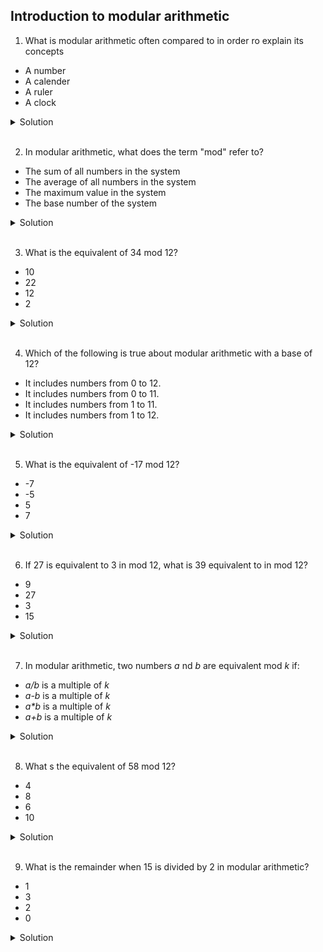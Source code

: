 ## Introduction to modular arithmetic

1. What is modular arithmetic often compared to in order ro explain its concepts

- A number
- A calender
- A ruler
- A clock

<details>
  <summary>Solution</summary>

- A clock.
  A modular arithmetic is often compared to a clock to explain its concepts because the numbers "wrap around" after reaching a certain value, just as hours on a clock reset to 1 after reaching 12.

</details>

<br>

2. In modular arithmetic, what does the term "mod" refer to?

- The sum of all numbers in the system
- The average of all numbers in the system
- The maximum value in the system
- The base number of the system

<details>
  <summary>Solution</summary>

- The base number if the system.
  In modular arithmetic , the term "mod" refers to the base number of the system, which is the number at which values wrap around.
  For example, in mod 5, numbers cycle back to 0 after reaching 4.

</details>

<br>

3. What is the equivalent of 34 mod 12?

- 10
- 22
- 12
- 2

<details>
  <summary>Solution</summary>

- The correct answer is 10.
  To calculate 34 mod 12, divide 34 by 12:
  34 / 12 = 2 (quotient) with remainder of 10.
  So, 34 mod 12 = 10

</details>

<br>

4. Which of the following is true about modular arithmetic with a base of 12?

- It includes numbers from 0 to 12.
- It includes numbers from 0 to 11.
- It includes numbers from 1 to 11.
- It includes numbers from 1 to 12.

<details>
  <summary>Solution</summary>

- It includes numbers from 0 to 11.

In modular arithmetic with a base of 12, the numbers range from 0 to 11, as the modulus defines the numbers of unique remainders (starting from 0).
The number 12 would wrap around to 0.

</details>

<br>

5. What is the equivalent of -17 mod 12?

- -7
- -5
- 5
- 7

<details>
  <summary>Solution</summary>

- 7

To calculate -17 mod 12:

1. Divide -17 by 12: -17 / 12 = -1 (quotient) with a remainder of -5.
2. In modular arithmetic, the remainder must be positive, so add 12 to -5:
   -5 + 12 = 7

Thus, -17 mod 12 = 7

</details>

<br>

6. If 27 is equivalent to 3 in mod 12, what is 39 equivalent to in mod 12?

- 9
- 27
- 3
- 15

<details>
  <summary>Solution</summary>

- 3

To calculate 39 mod 12:

1. Divide 39 by 12 = 3 (quotient) with a remainder of 3.
2. So, 39 mod 12 = 3

Thus, 39 is equivalent to 3 in mod 12

</details>

<br>

7. In modular arithmetic, two numbers _a_ nd _b_ are equivalent mod _k_ if:

- _a/b_ is a multiple of _k_
- _a-b_ is a multiple of _k_
- _a\*b_ is a multiple of _k_
- _a+b_ is a multiple of _k_

<details>
  <summary>Solution</summary>

- _a-b_ is a multiple of _k_

In modular arithmetic, two numbers _a_ and _b_ are equivalent mod _k_ if their difference _a - b_ is divisible by _k_. This is written as:

a≡b (mod k)

which means:

_a - b = nk_ for some integer n

</details>

<br>

8. What s the equivalent of 58 mod 12?

- 4
- 8
- 6
- 10

<details>
  <summary>Solution</summary>

- 10

1. Divide 58 by 12 = 4
2. The remainder is 10.

</details>

<br>

9. What is the remainder when 15 is divided by 2 in modular arithmetic?

- 1
- 3
- 2
- 0

<details>
  <summary>Solution</summary>

- 1

When 15 is divided by 2 = 7 with a remainder of 1

</details>

<br>
